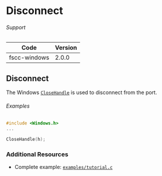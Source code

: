 # Disconnect

###### Support
| Code | Version |
| ---- | ------- |
| fscc-windows | 2.0.0 |


## Disconnect
The Windows [`CloseHandle`](http://msdn.microsoft.com/en-us/library/windows/apps/ms724211.aspx) is used to disconnect from the port.


###### Examples
```c
#include <Windows.h>
...

CloseHandle(h);
```


### Additional Resources
- Complete example: [`examples/tutorial.c`](../examples/tutorial.c)
